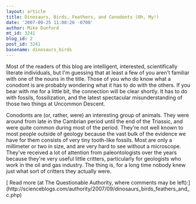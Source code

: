 ```yaml
---
layout: article
title: Dinosaurs, Birds, Feathers, and Conodonts (Oh, My!)
date: '2007-09-25 11:08:26 -0700'
author: Mike Dunford
mt_id: 3241
blog_id: 2
post_id: 3241
basename: dinosaurs_birds
---
```

<p>
Most of the readers of this blog are intelligent, interested, scientifically literate individuals, but I'm guessing that at least a few of you aren't familiar with one of the nouns in the title. Those of you who do know what a conodont is are probably wondering what it has to do with the others. If you bear with me for a little bit, the connection will be clear shortly. It has to do with fossils, fossilization, and the latest spectacular misunderstanding of those two things at Uncommon Descent. 
</p>

<p>
Conodonts are (or, rather, were) an interesting group of animals. They were around from late in the Cambrian period until the end of the Triassic, and were quite common during most of the period. They're not well known to most people outside of geology because the vast bulk of the evidence we have for them consists of very tiny tooth-like fossils. Most are only a millimeter or two in size, and are very hard to see without a microscope. They've received a lot of attention from paleontologists over the years because they're very useful little critters, particularly for geologists who work in the oil and gas industry. The thing is, for a long time nobody knew just what sort of critters they actually were. 
</p>


<p>[
Read more (at The Questionable Authority, where comments may be left):](http://scienceblogs.com/authority/2007/09/dinosaurs_birds_feathers_and_c.php)</p>
